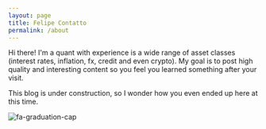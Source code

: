 ```yaml
---
layout: page
title: Felipe Contatto
permalink: /about
---
```


Hi there! I'm a quant with experience is a wide range of asset classes (interest rates, inflation, fx, credit and even crypto). My goal is to post high quality and interesting content so you feel you learned something after your visit.

This blog is under construction, so I wonder how you even ended up here at this time.

![fa-graduation-cap](https://raw.githubusercontent.com/fcontatto/fcontatto.github.io/main/assets/img/icons/graduation-cap-solid.jpg)

